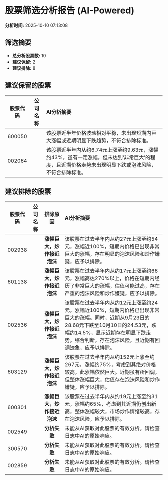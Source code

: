 # 股票筛选分析报告 (AI-Powered)

**分析时间:** 2025-10-10 07:13:08

## 筛选摘要

- **总分析股票数:** 10
- **建议保留:** 2
- **建议排除:** 8

## 建议保留的股票

| 股票代码 | 公司名称 | AI分析摘要 |
|:---:|:---:|:---|
| 600050 |  | 该股票近半年价格波动相对平稳，未出现短期内巨大涨幅或近期明显下跌趋势，不符合排除标准。 |
| 002064 |  | 该股票近半年内从约6.74元上涨至约9.63元，涨幅约43%，虽有一定涨幅，但未达到‘非常巨大’的程度，且近期价格走势未出现明显下跌或泡沫风险，不符合排除标准。 |

## 建议排除的股票

| 股票代码 | 公司名称 | 排除原因 | AI分析摘要 |
|:---:|:---:|:---:|:---|
| 002938 |  | **涨幅巨大，炒作接近泡沫** | 该股票在过去半年内从约27元上涨至约54元，涨幅近100%，短期内价格已出现非常巨大的涨幅，存在明显的泡沫风险和炒作嫌疑，应予以排除。 |
| 601138 |  | **涨幅巨大，炒作接近泡沫** | 该股票在过去半年内从约17元上涨至约66元，涨幅高达270%以上，价格在短期内经历了非常巨大的涨幅，估值可能过高，存在严重的泡沫风险和炒作嫌疑，应予以排除。 |
| 002536 |  | **涨幅巨大，炒作接近泡沫** | 该股票在过去半年内从约12元上涨至约24元，涨幅近100%，短期内价格已出现非常巨大的涨幅。同时，近期从9月23日的28.68元下跌至10月10日的24.53元，跌幅约14.5%，显示近期存在明显下跌走势。综合判断，存在泡沫风险，且近期有回调迹象，应予以排除。 |
| 603129 |  | **涨幅巨大，炒作接近泡沫** | 该股票在过去半年内从约152元上涨至约267元，涨幅约75%，考虑到其绝对价格较高，此涨幅依然巨大。近期虽有所回调，但整体涨幅巨大，估值存在泡沫风险和炒作嫌疑，应予以排除。 |
| 600301 |  | **涨幅巨大，炒作接近泡沫** | 该股票在过去半年内从约19元上涨至约31元，涨幅约65%，考虑到其近期仍创出新高，整体涨幅较大，市场炒作情绪较高，存在泡沫风险，应予以排除。 |
| 002549 |  | **分析失败** | 未能从AI获取对此股票的有效分析。请检查日志中AI的原始响应。 |
| 300570 |  | **分析失败** | 未能从AI获取对此股票的有效分析。请检查日志中AI的原始响应。 |
| 002859 |  | **分析失败** | 未能从AI获取对此股票的有效分析。请检查日志中AI的原始响应。 |
